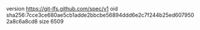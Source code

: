 version https://git-lfs.github.com/spec/v1
oid sha256:7cce3ce680ae5cb1adde2bbcbe56894ddd6e2c7f244b25ed6079502a8c6a8cd8
size 6509
